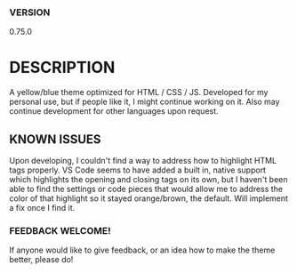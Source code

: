 ### VERSION

0.75.0

# DESCRIPTION

A yellow/blue theme optimized for HTML / CSS / JS. Developed for my personal use, but if people like it, I might continue working on it. Also may continue development for other languages upon request.

## KNOWN ISSUES

Upon developing, I couldn't find a way to address how to highlight HTML tags properly.
VS Code seems to have added a built in, native support which highlights the opening and closing tags on its own, but I haven't been able to find the settings or code pieces that would allow me to address the color of that highlight so it stayed orange/brown, the default. Will implement a fix once I find it.

### FEEDBACK WELCOME!

If anyone would like to give feedback, or an idea how to make the theme better, please do!
